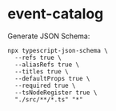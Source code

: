 # event-catalog

Generate JSON Schema:

```
npx typescript-json-schema \
  --refs true \
  --aliasRefs true \
  --titles true \
  --defaultProps true \
  --required true \
  --tsNodeRegister true \
  "./src/**/*.ts" "*"
```
